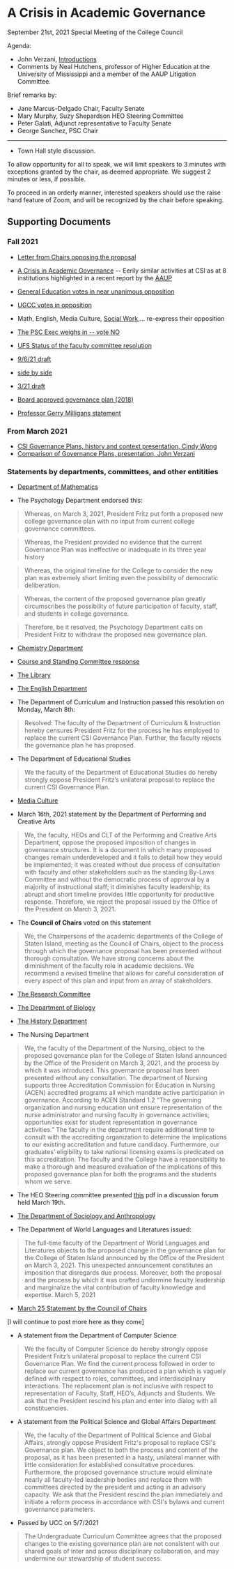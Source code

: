 # A Crisis in Academic Governance

September 21st, 2021 Special Meeting of the College Council


Agenda:

* John Verzani, [Introductions](/GovernanceCrisis/presentation.pptx)
* Comments by Neal Hutchens, professor of Higher Education at the University of Mississippi and a member of the AAUP Litigation Committee.

Brief remarks by:

* Jane Marcus-Delgado Chair, Faculty Senate
* Mary Murphy, Suzy Shepardson HEO Steering Committee
* Peter Galati, Adjunct representative to Faculty Senate
* George Sanchez, PSC Chair

----

* Town Hall style discussion.


To allow opportunity for all to speak, we will limit speakers to 3
minutes with exceptions granted by the chair, as deemed
appropriate. We suggest 2 minutes or less, if possible.

To proceed  in an orderly  manner, interested speakers should  use the
raise hand feature of Zoom, and will be recognized by the chair before
speaking.

## Supporting Documents

### Fall 2021

* [Letter from Chairs opposing the proposal](/GovernanceCrisis/DepartmentChairsStatementonProposedGovernancePlanSept21_2021.docx)

* [A Crisis in Academic Governance](/GovernanceCrisis/aaup.docx) -- Eerily similar activities at CSI as at 8 institutions highlighted in a recent report by the [AAUP](https://www.aaup.org/report/covid-19-and-academic-governance)
* [General Education votes in near unanimous opposition](/GovernanceCrisis/)
* [UGCC votes in opposition](/CCFS/GovernanceCrisis/)
* Math, English, Media Culture, [Social Work](/GovernanceCrisis/SocialWorkAffirmation),... re-express their opposition
* [The PSC Exec weighs in -- vote NO](/GovernanceCrisis/psc)
* [UFS Status of the faculty committee resolution](/GovernanceCrisis/StatusoftheFaculty_ResolutionforCSI.docx)
* [9/6/21 draft](/GovernanceCrisis/draft-9.6.21.pdf)
* [side by side](/GovernanceCrisis/Sidebysidecomparisonof4.2021draft.pdf)
* [3/21 draft](/GovernanceCrisis/CSI-proposed-plan-3-3-2021.pdf)
* [Board approved governance plan (2018)](/GovernanceCrisis/current-governance-5-9-2018.pdf)

* [Professor Gerry Milligans statement](/GovernanceCrisis/gerry-milligan)

### From March 2021

* [CSI Governance Plans, history and context presentation, Cindy Wong](/CCFS/Mar-SpecialMeeting/history-governance.pptx)
* [Comparison of Governance Plans, presentation, John Verzani](/CCFS/Mar-SpecialMeeting/Proposed-changes.pptx)


### Statements by departments, committees, and other entitities



* [Department of Mathematics](/CCFS/Mar-SpecialMeeting/math-3-2-2021.docx)

* The Psychology Department endorsed this:

> Whereas, on March 3, 2021, President Fritz put forth a proposed new college governance plan with no input from current college governance committees.

> Whereas, the President provided no evidence that the current Governance Plan was ineffective or inadequate in its three year history

> Whereas, the original timeline for the College to consider the new plan was extremely short limiting even the possibility of democratic deliberation.

> Whereas, the content of the proposed governance plan greatly circumscribes the possibility of future participation of faculty, staff, and students in college governance.

> Therefore, be it resolved, the Psychology Department calls on President Fritz to withdraw the proposed new governance plan.

* [Chemistry Department](/CCFS/Mar-SpecialMeeting/chemistry-3-9-2021.docx)

* [Course and Standing Committee response](/CCFS/Mar-SpecialMeeting/course-standing.docx)

* [The Library](/CCFS/Mar-SpecialMeeting/library.docx)

* [The English Department](/CCFS/Mar-SpecialMeeting/english.docx)

* The Department of Curriculum and Instruction passed this resolution on Monday, March 8th:

> Resolved: The faculty of the Department of Curriculum & Instruction hereby censures President Fritz for the process he has employed to replace the current CSI Governance Plan. Further, the faculty rejects the governance plan he has proposed.

* The Department of Educational Studies

> We the faculty of the Department of Educational Studies do hereby strongly oppose President Fritz’s unilateral proposal to replace the current CSI Governance Plan.


* [Media Culture](/CCFS/Mar-SpecialMeeting/Media-Culture-statement.pdf)

* March 16th, 2021 statement by the Department of Performing and Creative Arts

> We, the faculty, HEOs and CLT of the Performing and Creative Arts Department, oppose the proposed imposition of changes in governance structures. It is a document in which many proposed changes remain underdeveloped and it fails to detail how they would be implemented; it was created without due process of consultation with faculty and other stakeholders such as the standing By-Laws Committee and without the democratic process of approval by a majority of instructional staff; it diminishes faculty leadership; its abrupt and short timeline provides little opportunity for productive response. Therefore, we reject the proposal issued by the Office of the President on March 3, 2021.


* The **Council of Chairs** voted on this statement

> We, the Chairpersons of the academic departments of the College of Staten Island, meeting as the Council of Chairs, object to the process through which the governance proposal has been presented without thorough consultation. We have strong concerns about the diminishment of the faculty role in academic decisions. We recommend a revised timeline that allows for careful consideration of every aspect of this plan and input from an array of stakeholders.

* [The Research Committee](/CCFS/Mar-SpecialMeeting/RC_Statement_to_Board_5-15-2021.pdf)

* [The Department of Biology](/CCFS/Mar-SpecialMeeting/bio-statement.pdf)

* [The History Department](/CCFS/Mar-SpecialMeeting/history.docx)

* The Nursing Department

> We, the faculty of the Department of the Nursing, object to the proposed governance plan for the College of Staten Island announced by the Office of the President on March 3, 2021, and the process by which it was introduced. This governance proposal has been presented without any consultation. The department of Nursing supports three Accreditation Commission for Education in Nursing (ACEN) accredited programs all which mandate active participation in governance.  According to ACEN Standard 1.2 “The governing organization and nursing education unit ensure representation of the nurse administrator and nursing faculty in governance activities; opportunities exist for student representation in governance activities.”  The faculty in the department require additional time to consult with the accrediting organization to determine the implications to our existing accreditation and future candidacy. Furthermore, our graduates’ eligibility to take national licensing exams is predicated on this accreditation. The faculty and the College have a responsibility to make a thorough and measured evaluation of the implications of this proposed governance plan for both the programs and the students whom we serve.

* The HEO Steering committee presented [this](/CCFS/Mar-SpecialMeeting/proposed-governance-changes-heos-march-2021.pdf) pdf in a discussion forum held March 19th.

* [The Department of Sociology and Anthropology](/CCFS/Mar-SpecialMeeting/soc-ant-resolution.docx)

* The Department of World Languages and Literatures issued:

> The full-time faculty of the Department of World Languages and Literatures objects to the proposed change in the governance plan for the College of Staten Island announced by the Office of the President on March 3, 2021. This unexpected announcement constitutes an imposition that disregards due process. Moreover, both the proposal and the process by which it was crafted undermine faculty leadership and marginalize the vital contribution of faculty knowledge and expertise. March 5, 2021

* [March 25 Statement by the Council of Chairs](/CCFS/Mar-SpecialMeeting/Council-Chairs-3-25-2021.docx)

[I will continue to post more here as they come]

* A statement from the Department of Computer Science


> We the faculty of Computer Science do hereby strongly oppose President Fritz’s unilateral proposal to replace the current CSI Governance Plan.  We find the current process followed in order to replace our current governance has produced a plan which is vaguely defined with respect to roles, committees, and interdisciplinary interactions.  The replacement plan is not inclusive with respect to representation of Faculty, Staff, HEO’s, Adjuncts and Students.  We ask that the President rescind his plan and enter into dialog with all constituencies.

* A statement from the Political Science and Global Affairs Department

> We, the faculty of the Department of Political Science and Global Affairs, strongly oppose President Fritz's proposal to replace CSI's Governance plan. We object to both the process and content of the proposal, as it has been presented in a hasty, unilateral manner with little consideration for established consultative procedures. Furthermore, the proposed governance structure would eliminate nearly all faculty-led leadership bodies and replace them with committees directed by the president and acting in an advisory capacity. We ask that the President rescind the plan immediately and initiate a reform process in accordance with CSI's bylaws and current governance parameters.

* Passed by UCC on 5/7/2021

> The Undergraduate Curriculum Committee agrees that the proposed changes to the existing governance plan are not consistent with our shared goals of inter and across disciplinary collaboration, and may undermine our stewardship of student success​.

